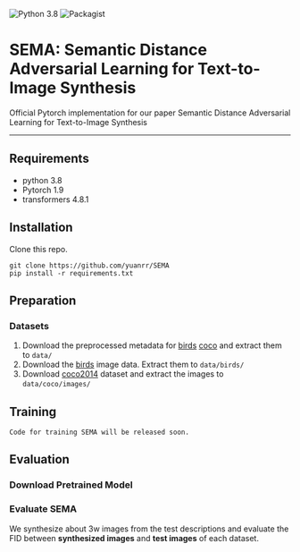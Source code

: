 ![Python 3.8](https://img.shields.io/badge/python-3.8-green.svg)
![Packagist](https://img.shields.io/badge/Pytorch-1.9.0-red.svg)
# SEMA: Semantic Distance Adversarial Learning for Text-to-Image Synthesis

Official Pytorch implementation for our paper Semantic Distance Adversarial Learning for Text-to-Image Synthesis


---
## Requirements
- python 3.8
- Pytorch 1.9
- transformers 4.8.1
## Installation

Clone this repo.
```
git clone https://github.com/yuanrr/SEMA
pip install -r requirements.txt
```


## Preparation
### Datasets
1. Download the preprocessed metadata for [birds](https://drive.google.com/file/d/1I6ybkR7L64K8hZOraEZDuHh0cCJw5OUj/view?usp=sharing) [coco](https://drive.google.com/file/d/15Fw-gErCEArOFykW3YTnLKpRcPgI_3AB/view?usp=sharing) and extract them to `data/`
2. Download the [birds](http://www.vision.caltech.edu/visipedia/CUB-200-2011.html) image data. Extract them to `data/birds/`
3. Download [coco2014](http://cocodataset.org/#download) dataset and extract the images to `data/coco/images/`


## Training
  ```
  Code for training SEMA will be released soon.
  ```

## Evaluation

### Download Pretrained Model 


### Evaluate SEMA
We synthesize about 3w images from the test descriptions and evaluate the FID between **synthesized images** and **test images** of each dataset.


 
 
 
 

